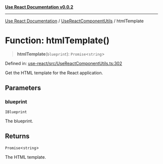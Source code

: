 [**Use React Documentation v0.0.2**](../../README.md)

***

[Use React Documentation](../../modules.md) / [UseReactComponentUtils](../README.md) / htmlTemplate

# Function: htmlTemplate()

> **htmlTemplate**(`blueprint`): `Promise`\<`string`\>

Defined in: [use-react/src/UseReactComponentUtils.ts:302](https://github.com/stonemjs/use-react/blob/50c96852bd65a75b7f2a00786393fb0c90af6da8/src/UseReactComponentUtils.ts#L302)

Get the HTML template for the React application.

## Parameters

### blueprint

`IBlueprint`

The blueprint.

## Returns

`Promise`\<`string`\>

The HTML template.
